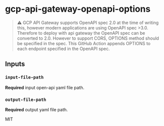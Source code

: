 # gcp-api-gateway-openapi-options

> :warning: GCP API Gateway supports OpenAPI spec 2.0 at the time of writing this, however modern applications are using OpenAPI spec >3.0. Therefore to deploy with api gateway the OpenAPI spec can be converted to 2.0. However to support CORS, OPTIONS method should be specified in the spec. This GitHub Action appends OPTIONS to each endpoint specified in the OpenAPI spec.

## Inputs

### `input-file-path`

**Required** input open-api yaml file path.

### `output-file-path`

**Required** output yaml file path.

MIT
